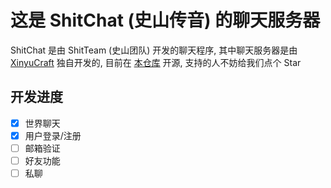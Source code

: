# 这是 ShitChat (史山传音) 的聊天服务器
ShitChat 是由 ShitTeam (史山团队) 开发的聊天程序, 其中聊天服务器是由 [XinyuCraft](https://space.bilibili.com/3493280035637324) 独自开发的, 目前在 [本仓库](https://github.com/XinyuCraft/ChatServer) 开源, 支持的人不妨给我们点个 Star

## 开发进度
- [x] 世界聊天
- [x] 用户登录/注册
- [ ] 邮箱验证
- [ ] 好友功能
- [ ] 私聊
